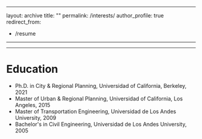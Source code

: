 ------
layout: archive
title: ""
permalink: /interests/
author_profile: true
redirect_from:
  - /resume
---

---

Education
======
* Ph.D. in City & Regional Planning, Universidad of California, Berkeley, 2021
* Master of Urban & Regional Planning, Universidad of California, Los Angeles, 2015
* Master of Transportation Engineering, Universidad de Los Andes University, 2009
* Bachelor's in Civil Engineering, Universidad de Los Andes University, 2005

